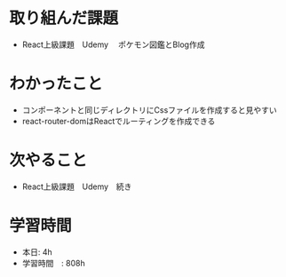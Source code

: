 # 取り組んだ課題
- React上級課題　Udemy　 ポケモン図鑑とBlog作成
# わかったこと
- コンポーネントと同じディレクトリにCssファイルを作成すると見やすい
- react-router-domはReactでルーティングを作成できる
# 次やること
- React上級課題　Udemy　続き
# 学習時間
- 本日: 4h
- 学習時間　: 808h
